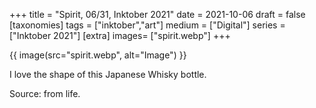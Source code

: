 +++
title = "Spirit, 06/31, Inktober 2021"
date = 2021-10-06
draft =  false
[taxonomies]
tags = ["inktober","art"]
medium = ["Digital"]
series = ["Inktober 2021"]
[extra]
images= ["spirit.webp"]
+++

{{ image(src="spirit.webp", alt="Image") }}

I love the shape of this Japanese Whisky bottle.

Source: from life.
